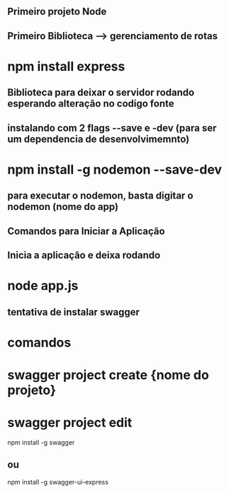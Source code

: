 ## Primeiro projeto Node

 ## Primeiro Biblioteca --> gerenciamento de rotas 
 # npm install express
 ## Biblioteca para deixar o servidor rodando esperando alteração no codigo fonte
 ## instalando com 2 flags --save e -dev (para ser um dependencia de desenvolvimemnto)
 # npm install -g nodemon --save-dev
 ## para executar o nodemon, basta digitar o nodemon (nome do app)


 ## Comandos para Iniciar a Aplicação
## Inicia a aplicação e deixa rodando
 # node app.js 

 ## tentativa de instalar swagger

 # comandos
 # swagger project create {nome do projeto}
 # swagger project edit

 npm install -g swagger
 ## ou
 npm install -g swagger-ui-express


 
